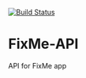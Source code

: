 [![Build Status](http://circleci-badges-max.herokuapp.com/img/Ambada-Soft/FixMe-API?token=f2878c0f64e0202c299cf218b644f9ebc6ce93aa)](https://circleci.com/gh/Ambada-Soft/FixMe-API)
# FixMe-API
API for FixMe app
